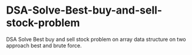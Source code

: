 # DSA-Solve-Best-buy-and-sell-stock-problem
DSA  Solve Best buy and sell stock problem on array data structure on two approach best and brute force.
